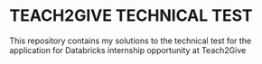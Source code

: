 # TEACH2GIVE TECHNICAL TEST

This repository contains my solutions to the technical test for the application for Databricks internship opportunity at Teach2Give
